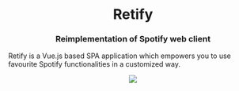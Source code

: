 <p align="center">
<h1 align="center">Retify</h1>
<h3 align="center">Reimplementation of Spotify web client</h3>
</p>

Retify is a Vue.js based SPA application which empowers you to use favourite Spotify functionalities in a customized way.
<p align="center">
  <img align="center" src="https://images.opencollective.com/vuejs/25a8146/logo/256.png">
 </p>
